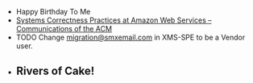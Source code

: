 - Happy Birthday To Me
- [Systems Correctness Practices at Amazon Web Services &#8211; Communications of the ACM](https://cacm.acm.org/practice/systems-correctness-practices-at-amazon-web-services/)
- TODO Change [migration@smxemail.com](mailto:migration@smxemail.com) in XMS-SPE to be a Vendor user.
- Rivers of Cake!
	-